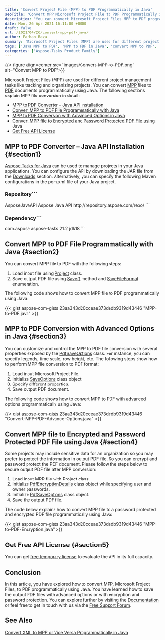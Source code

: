 ```yaml
---
title: 'Convert Project File (MPP) to PDF Programmatically in Java'
seoTitle: "Convert MPP Microsoft Project File to PDF Programmatically in Java"
description: "You can convert Microsoft Project Files MPP to PDF programmatically using Java. MPP to PDF Conversion or Export with Encryption and password."
date: Mon, 26 Apr 2021 16:11:00 +0000
draft: false
url: /2021/04/26/convert-mpp-pdf-java/
author: Farhan Raza
summary: 'Microsoft Project Files (MPP) are used for different project management tasks like tracking and organizing projects. You can convert MPP files to PDF documents programmatically using Java. The following sections explain MPP file conversion in detail:'
tags: ['Java MPP to PDF', 'MPP to PDF in Java', 'convert MPP to PDF', 'convert MS Project file to PDF', 'mpp to pdf']
categories: ['Aspose.Tasks Product Family']
---
```




{{< figure align=center src="images/Convert-MPP-to-PDF.png" alt="Convert MPP to PDF">}}


Microsoft Project Files (MPP) are used for different project management tasks like tracking and organizing projects. You can convert [MPP][1] files to [PDF][2] documents programmatically using Java. The following sections explain MPP file conversion in detail:

*   [MPP to PDF Converter – Java API Installation][3]
*   [Convert MPP to PDF File Programmatically with Java][4]
*   [MPP to PDF Conversion with Advanced Options in Java][5]
*   [Convert MPP file to Encrypted and Password Protected PDF File using Java][6]
*   [Get Free API License][7]

## MPP to PDF Converter – Java API Installation {#section1}

[Aspose.Tasks for Java][8] can be used to manage projects in your Java applications. You can configure the API by downloading the JAR file from the [Downloads][9] section. Alternatively, you can specify the following Maven configurations in the pom.xml file of your Java project.

### Repository```
<repository>
    <id>AsposeJavaAPI</id>
    <name>Aspose Java API</name>
    <url>http://repository.aspose.com/repo/</url>
</repository>
```

### Dependency```
<dependency>
    <groupId>com.aspose</groupId>
    <artifactId>aspose-tasks</artifactId>
    <version>21.2</version>
    <classifier>jdk18</classifier>
</dependency>
```

## Convert MPP to PDF File Programmatically with Java {#section2}

You can convert MPP file to PDF with the following steps:

1.  Load input file using [Project][10] class.
2.  Save output PDF file using [Save()][11] method and [SaveFileFormat][12] enumeration.

The following code shows how to convert MPP file to PDF programmatically using Java:

{{< gist aspose-com-gists 23aa343d20cceae373dedb9319d43446 "MPP-to-PDF.java" >}}

## MPP to PDF Conversion with Advanced Options in Java {#section3}

You can customize and control the MPP to PDF file conversion with several properties exposed by the [PdfSaveOptions][13] class. For instance, you can specify legends, time scale, row height, etc. The following steps show how to perform MPP file conversion to PDF format:

1.  Load input Microsoft Project File.
2.  Initialize [SaveOptions][14] class object.
3.  Specify different properties.
4.  Save output PDF document.

The following code shows how to convert MPP to PDF with advanced options programmatically using Java:

{{< gist aspose-com-gists 23aa343d20cceae373dedb9319d43446 "Convert-MPP-PDF-Advance-Options.java" >}}

## Convert MPP file to Encrypted and Password Protected PDF File using Java {#section4}

Some projects may include sensitive data for an organization so you may prefer to protect the information in output PDF file. So you can encrypt and password protect the PDF document. Please follow the steps below to secure output PDF file after MPP conversion:

1.  Load input MPP file with Project class.
2.  Initialize [PdfEncryptionDetails][15] class object while specifying user and owner passwords.
3.  Initialize [PdfSaveOptions][16] class object.
4.  Save the output PDF file.

The code below explains how to convert MPP file to a password protected and encrypted PDF file programmatically using Java:

{{< gist aspose-com-gists 23aa343d20cceae373dedb9319d43446 "MPP-to-PDF-Encryption.java" >}}

## Get Free API License {#section5}

You can get [free temporary license][17] to evaluate the API in its full capacity.

## Conclusion

In this article, you have explored how to convert MPP, Microsoft Project Files, to PDF programmatically using Java. You have learned how to save the output PDF files with advanced options or with encryption and password protection. You can explore further by visiting the [Documentation][18] or feel free to get in touch with us via the [Free Support Forum][19].

## See Also

[Convert XML to MPP or Vice Versa Programmatically in Java][20]




[1]: https://docs.fileformat.com/project-management/mpp/
[2]: https://docs.fileformat.com/pdf/
[3]: #section1
[4]: #section2
[5]: #section3
[6]: #section4
[7]: #section5
[8]: https://products.aspose.com/tasks/java
[9]: https://downloads.aspose.com/tasks/java
[10]: https://apireference.aspose.com/tasks/java/com.aspose.tasks/Project
[11]: https://apireference.aspose.com/tasks/java/com.aspose.tasks/project#save(java.lang.String)
[12]: https://apireference.aspose.com/tasks/java/com.aspose.tasks/savefileformat
[13]: https://apireference.aspose.com/tasks/java/com.aspose.tasks/PdfSaveOptions
[14]: https://apireference.aspose.com/tasks/java/com.aspose.tasks/SaveOptions
[15]: https://apireference.aspose.com/tasks/java/com.aspose.tasks/PdfEncryptionDetails
[16]: https://apireference.aspose.com/tasks/java/com.aspose.tasks/PdfSaveOptions
[17]: https://purchase.aspose.com/temporary-license
[18]: https://docs.aspose.com/tasks/java/
[19]: https://forum.aspose.com/c/tasks/15
[20]: https://blog.aspose.com/2021/03/09/convert-import-xml-mpp-java/






